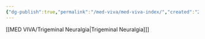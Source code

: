 ```yaml
---
{"dg-publish":true,"permalink":"/med-viva/med-viva-index/","created":"2025-07-10T14:56:35.034+10:00"}
---
```



[[MED VIVA/Trigeminal Neuralgia\|Trigeminal Neuralgia]]]